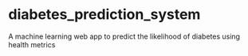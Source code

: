 # diabetes_prediction_system
A machine learning web app to predict the likelihood of diabetes using health metrics
